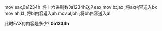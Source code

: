 mov eax,0a1234h			;将十六进制数0a1234h送入eax
mov bx,ax			;将ax内容送入bx
mov ah,bl			;将bl内容送入ah
mov al,bh			;将bh内容送入al

此时EAX的内容是多少? 
**0a1234h**
